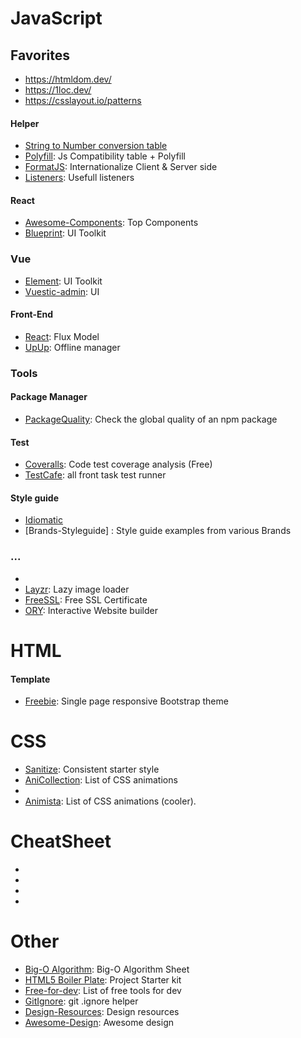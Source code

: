 # JavaScript

## Favorites

* https://htmldom.dev/
* https://1loc.dev/
* https://csslayout.io/patterns

#### Helper
* [String to Number conversion table]
* [Polyfill]: Js Compatibility table + Polyfill
* [FormatJS]: Internationalize Client & Server side
* [Listeners]: Usefull listeners

#### React

* [Awesome-Components]: Top Components
* [Blueprint]: UI Toolkit

### Vue

* [Element]: UI Toolkit
* [Vuestic-admin](https://github.com/epicmaxco/vuestic-admin): UI

#### Front-End

* [React]: Flux Model
* [UpUp]: Offline manager
    
### Tools 

#### Package Manager

* [PackageQuality]: Check the global quality of an npm package

#### Test

* [Coveralls]: Code test coverage analysis (Free)
* [TestCafe]: all front task test runner

#### Style guide

* [Idiomatic]
* [Brands-Styleguide] : Style guide examples from various Brands 

### ...

* [ES6]: ES6
* [Layzr]: Lazy image loader
* [FreeSSL]: Free SSL Certificate
* [ORY]: Interactive Website builder

# HTML

#### Template

* [Freebie]: Single page responsive Bootstrap theme

# CSS

* [Sanitize]: Consistent starter style
* [AniCollection]: List of CSS animations
* [CSSAnimations]: Principles
* [Animista]: List of CSS animations (cooler).

# CheatSheet

* [Flexbox_cs]: Flexbox
* [SASS_cs]: SASS
* [React_cs]: React
* [Redux_cs]: Redux

# Other

* [Big-O Algorithm]: Big-O Algorithm Sheet
* [HTML5 Boiler Plate]: Project Starter kit
* [Free-for-dev]: List of free tools for dev
* [GitIgnore]: git .ignore helper
* [Design-Resources]: Design resources
* [Awesome-Design]: Awesome design

[String to Number conversion table]: https://stackoverflow.com/questions/17106681/parseint-vs-unary-plus-when-to-use-which#answer-17106702
[Meteor]: https://www.meteor.com/
[React]: https://facebook.github.io/react/index.html
[Freebie]: http://tympanus.net/codrops/2015/03/12/freebie-forkio-one-page-website-template/
[Bower]: http://bower.io/
[ESLint]: http://eslint.org/
[Jasmine]: https://github.com/jasmine/jasmine
[Mocha]: http://mochajs.org/
[Selenium]: http://www.seleniumhq.org/
[Idiomatic]: https://github.com/rwaldron/idiomatic.js
[Polymer]: https://www.polymer-project.org/]
[Karma]: https://karma-runner.github.io/0.12/index.html
[Sanitize]: https://rawgit.com/jonathantneal/sanitize.css/master/dist/sanitize.css
[AniCollection]: https://anicollection.github.io/#/
[PackageQuality]: http://packagequality.com/
[Big-O Algorithm]: http://bigocheatsheet.com/
[HTML5 Boiler Plate]: https://html5boilerplate.com/
[Jest]: https://github.com/facebook/jest
[Polyfill]: https://cdn.polyfill.io/v1/docs/features/
[CSSAnimations]: https://cssanimation.rocks/principles/
[JSCS]: http://jscs.info/
[Layzr]: https://callmecavs.github.io/layzr.js/
[Free-for-dev]: https://github.com/ripienaar/free-for-dev#paas
[JsInspect]: https://github.com/danielstjules/jsinspect
[Ng-Inspector]: http://ng-inspector.org/
[GitIgnore]: https://www.gitignore.io/
[FormatJS]: http://formatjs.io/
[ES6]: http://exploringjs.com/es6/index.html#toc_ch_maps-sets
[UpUp]: https://www.talater.com/upup/
[Coveralls]: https://coveralls.io/
[Design-Resources]:https://resourcecards.com/
[Listeners]: https://ericbidelman.tumblr.com/post/149032341876/observing-your-web-app
[Awesome-Components]: https://github.com/brillout/awesome-react-components
[Brands-Stylguide]: http://styleguides.io/examples.html
[Electron-Essentials]: https://nodesource.com/blog/fifteen-essential-packages-to-get-started-with-electron/
[Awesome-Design]: https://github.com/gztchan/awesome-design
[TestCafe]: https://github.com/DevExpress/testcafe
[Blueprint]: https://github.com/palantir/blueprint
[Element]: http://element.eleme.io/#/en-US
[Animista]: http://animista.net/
[FreeSSL]: https://hackernoon.com/stop-paying-for-ssl-certificates-e6bc64754cd4
[ORY]: https://www.ory.am/sites/
[Flexbox_cs]: https://yoksel.github.io/flex-cheatsheet/
[SASS_cs]: https://devhints.io/sass
[React_cs]: https://devhints.io/react
[Redux_cs]: https://raw.githubusercontent.com/linkmesrl/react-journey-2016/master/resources/egghead-redux-cheat-sheet-3-2-1.pdf
